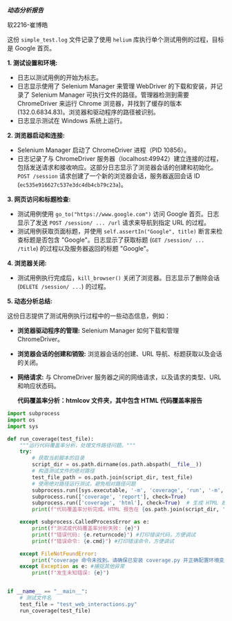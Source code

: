 ***动态分析报告***

软2216-崔博皓

这份 `simple_test.log` 文件记录了使用 `helium` 库执行单个测试用例的过程，目标是 Google 首页。

**1. 测试设置和环境:**

* 日志以测试用例的开始为标志。
* 日志显示使用了 Selenium Manager 来管理 WebDriver 的下载和安装，并记录了 Selenium Manager 可执行文件的路径。管理器检测到需要 ChromeDriver 来运行 Chrome 浏览器，并找到了缓存的版本 (132.0.6834.83)。浏览器和驱动程序的路径被识别。
* 日志显示测试在 Windows 系统上运行。

**2. 浏览器启动和连接:**

*  Selenium Manager 启动了 ChromeDriver 进程（PID 10856）。
*  日志记录了与 ChromeDriver 服务器（localhost:49942）建立连接的过程，包括发送请求和接收响应。这部分日志显示了浏览器会话的创建和初始化。  `POST /session` 请求创建了一个新的浏览器会话，服务器返回会话 ID (`ec535e916627c537e3dc4db4cb79c23a`)。


**3. 网页访问和标题检查:**

*  测试用例使用 `go_to("https://www.google.com")` 访问 Google 首页。日志显示了发送 `POST /session/ ... /url` 请求来导航到指定 URL 的过程。
*  测试用例获取页面标题，并使用 `self.assertIn("Google", title)` 断言来检查标题是否包含 "Google"。日志显示了获取标题 (`GET /session/ ... /title`) 的过程以及服务器返回的标题 "Google"。


**4. 浏览器关闭:**

*  测试用例执行完成后，`kill_browser()` 关闭了浏览器。日志显示了删除会话 (`DELETE /session/ ...`) 的过程。

**5.  动态分析总结:**

这份日志提供了测试用例执行过程中的一些动态信息，例如：

* **浏览器驱动程序的管理:** Selenium Manager 如何下载和管理 ChromeDriver。

* **浏览器会话的创建和销毁:**  浏览器会话的创建、URL 导航、标题获取以及会话的关闭。

* **网络请求:**  与 ChromeDriver 服务器之间的网络请求，以及请求的类型、URL 和响应状态码。

  

  

  **代码覆盖率分析：htmlcov 文件夹，其中包含 HTML 代码覆盖率报告**

```python
import subprocess
import os
import sys

def run_coverage(test_file):
    """运行代码覆盖率分析，处理文件路径问题。"""
    try:
        # 获取当前脚本的目录
        script_dir = os.path.dirname(os.path.abspath(__file__))
        # 构造测试文件的绝对路径
        test_file_path = os.path.join(script_dir, test_file)
        # 使用绝对路径运行测试，避免相对路径问题
        subprocess.run([sys.executable, '-m', 'coverage', 'run', '-m', 'unittest', test_file_path], check=True)
        subprocess.run(['coverage', 'report'], check=True)
        subprocess.run(['coverage', 'html'], check=True)  # 生成 HTML 报告到 htmlcov 文件夹
        print(f"代码覆盖率分析完成。HTML 报告在 {os.path.join(script_dir, 'htmlcov')} 目录下。")

    except subprocess.CalledProcessError as e:
        print(f"测试或代码覆盖率分析失败: {e}")
        print(f"错误代码: {e.returncode}") #打印错误代码，方便调试
        print(f"错误命令: {e.cmd}") #打印错误命令，方便调试

    except FileNotFoundError:
        print("coverage 命令未找到。请确保已安装 coverage.py 并正确配置环境变量。")
    except Exception as e: #捕捉其他异常
        print(f"发生未知错误: {e}")


if __name__ == "__main__":
    # 测试文件名
    test_file = "test_web_interactions.py"
    run_coverage(test_file)
```


